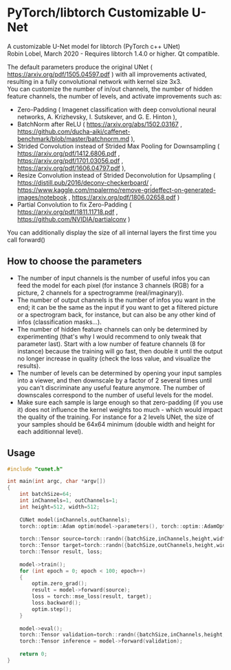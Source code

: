 # PyTorch/libtorch Customizable U-Net  
A customizable U-Net model for libtorch (PyTorch c++ UNet)  
Robin Lobel, March 2020 - Requires libtorch 1.4.0 or higher. Qt compatible.

The default parameters produce the original UNet ( https://arxiv.org/pdf/1505.04597.pdf ) with all improvements activated, resulting in a fully convolutional network with kernel size 3x3.  
You can customize the number of in/out channels, the number of hidden feature channels, the number of levels, and activate improvements such as:
* Zero-Padding ( Imagenet classification with deep convolutional neural networks, A. Krizhevsky, I. Sutskever, and G. E. Hinton ),
* BatchNorm after ReLU ( https://arxiv.org/abs/1502.03167 , https://github.com/ducha-aiki/caffenet-benchmark/blob/master/batchnorm.md ),
* Strided Convolution instead of Strided Max Pooling for Downsampling ( https://arxiv.org/pdf/1412.6806.pdf , https://arxiv.org/pdf/1701.03056.pdf , https://arxiv.org/pdf/1606.04797.pdf ),
* Resize Convolution instead of Strided Deconvolution for Upsampling ( https://distill.pub/2016/deconv-checkerboard/ , https://www.kaggle.com/mpalermo/remove-grideffect-on-generated-images/notebook , https://arxiv.org/pdf/1806.02658.pdf )
* Partial Convolution to fix Zero-Padding ( https://arxiv.org/pdf/1811.11718.pdf , https://github.com/NVIDIA/partialconv )

You can additionally display the size of all internal layers the first time you call forward()

## How to choose the parameters

* The number of input channels is the number of useful infos you can feed the model for each pixel (for instance 3 channels (RGB) for a picture, 2 channels for a spectrogramme (real/imaginary)).
* The number of output channels is the number of infos you want in the end; it can be the same as the input if you want to get a filtered picture or a spectrogram back, for instance, but can also be any other kind of infos (classification masks...).
* The number of hidden feature channels can only be determined by experimenting (that's why I would recommend to only tweak that parameter last). Start with a low number of feature channels (8 for instance) because the training will go fast, then double it until the output no longer increase in quality (check the loss value, and visualize the results).
* The number of levels can be determined by opening your input samples into a viewer, and then downscale by a factor of 2 several times until you can't discriminate any useful feature anymore. The number of downscales correspond to the number of useful levels for the model.
* Make sure each sample is large enough so that zero-padding (if you use it) does not influence the kernel weights too much - which would impact the quality of the training. For instance for a 2 levels UNet, the size of your samples should be 64x64 minimum (double width and height for each additionnal level).

## Usage

```c++
#include "cunet.h"

int main(int argc, char *argv[])
{
    int batchSize=64;
    int inChannels=1, outChannels=1;
    int height=512, width=512;
    
    CUNet model(inChannels,outChannels);
    torch::optim::Adam optim(model->parameters(), torch::optim::AdamOptions(1e-3));
    
    torch::Tensor source=torch::randn({batchSize,inChannels,height,width});
    torch::Tensor target=torch::randn({batchSize,outChannels,height,width});
    torch::Tensor result, loss;
    
    model->train();
    for (int epoch = 0; epoch < 100; epoch++)
    {
        optim.zero_grad();
        result = model->forward(source);
        loss = torch::mse_loss(result, target);
        loss.backward();
        optim.step();
    }
    
    model->eval();
    torch::Tensor validation=torch::randn({batchSize,inChannels,height,width});
    torch::Tensor inference = model->forward(validation);
    
    return 0;
}
```
